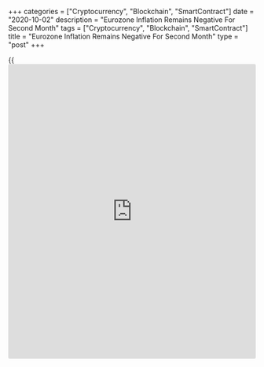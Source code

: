 +++
categories = ["Cryptocurrency", "Blockchain", "SmartContract"]
date = "2020-10-02"
description = "Eurozone Inflation Remains Negative For Second Month"
tags = ["Cryptocurrency", "Blockchain", "SmartContract"]
title = "Eurozone Inflation Remains Negative For Second Month"
type = "post"
+++

{{<iframe id="large-banner" src="https://www.bounty.group/#slide=13.0" width="100%" height="600" scrolling="no" style="border: 0px solid rgb(216, 221, 230); border-radius: 3px;">}}

Eurozone consumer prices declined for the second straight month in
September adding pressure on the European Central Bank to add stimulus
and kick start the [economy][1] from the coronavirus driven downturn.

Consumer prices decreased 0.3 percent on a yearly basis, following a 0.2
percent drop in August, flash data from Eurostat showed Friday.

A similar lower rate was last seen in April 2016. Prices were expected
to fall again by 0.2 percent in September.

The European Central Bank aims to keep inflation "below, but close to 2
percent." But the bank expects inflation to average 1 percent in 2021
and 1.3 percent in 2022.

On a monthly basis, the harmonized index of consumer prices edged up 0.1
percent in September. Final data is due on October 16.

Core inflation that excludes volatile energy, food, alcohol and tobacco,
halved to a record 0.2 percent from 0.4 percent in August.

Food, alcohol and tobacco prices advanced 1.8 percent and services costs
grew 0.5 percent. Meanwhile, the decline in energy prices deepened to
8.2 percent from 7.8 percent and that of non-energy industrial goods to
-0.3 percent from -0.1 percent.

Looking ahead, inflation will probably rise a touch next year as oil
prices increase, Germany's VAT cut is reversed, and as long as prices in
the tourism sector don't keep falling sharply, Jack Allen-Reynolds, an
economist at Capital Economics, said.

But weak aggregate demand means that inflation looks likely to remain
far below the near-2 percent target. The economist expects the ECB to
loosen monetary [policy](https://www.fintechee.com/policy/) further, perhaps before the end of the year.

For comments and feedback [contact](https://www.playgroundfx.com/contact/): editorial@rtt[news](https://www.letsplayfx.com/blog/forex-news-website/).com

[Economic News][1]

 **What parts of the world are seeing the best (and worst) economic
performances lately? Click[here][2] to check out our [Econ Scorecard][2]
and find out! See up-to-the-moment [ranking](https://www.playgroundfx.com/blog/crypto-exchange-ranking/)s for the best and worst
performers in [GDP][2], [unemployment rate][3], [inflation][4] and much
more.**

   1. www.rtt[news](https://www.letsplayfx.com/blog/forex-news-website/).com/Content/EconomicNews.aspx
   2. www.rtt[news](https://www.letsplayfx.com/blog/forex-news-website/).com/economic-scorecard/world-rank/GDP/highest-performance.aspx
   3. www.rtt[news](https://www.letsplayfx.com/blog/forex-news-website/).com/economic-scorecard/world-rank/unemployment-rate/lowest-performance.aspx
   4. www.rtt[news](https://www.letsplayfx.com/blog/forex-news-website/).com/economic-scorecard/world-rank/CPI/highest-performance.aspx